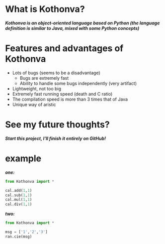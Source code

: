 # What is Kothonva?

***Kothonva is an object-oriented language based on Python (the language definition is similar to Java, mixed with some Python concepts)***

# Features and advantages of Kothonva
* Lots of bugs (seems to be a disadvantage)
  * Bugs are extremely fast
  * Ability to handle some bugs independently (very artifact)
* Lightweight, not too big
* Extremely fast running speed (death and C ratio)
* The compilation speed is more than 3 times that of Java
* Unique way of aristic

# See my future thoughts?
***Start this project, I'll finish it entirely on GitHub!***

# example
***one:***
```python
from Kothonva import *

cal.add(1,1)
cal.sub(1,1)
cal.mul(1,1)
cal.div(1,1)
```
***two:***
```python
from Kothonva import *

msg = ['1','2','3']
ran.cie(msg)
```
